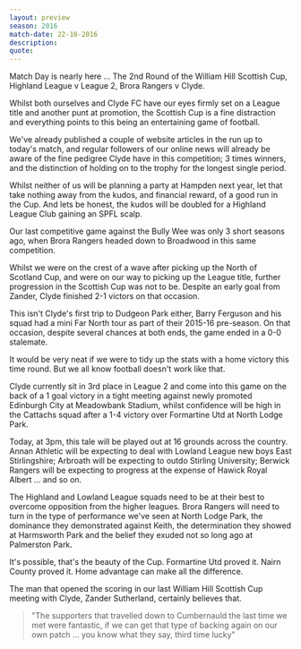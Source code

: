 ```yaml
---
layout: preview
season: 2016
match-date: 22-10-2016
description:
quote:
---
```

Match Day is nearly here ... The 2nd Round of the William Hill Scottish Cup, Highland League v League 2, Brora Rangers v Clyde.

Whilst both ourselves and Clyde FC have our eyes firmly set on a League title and another punt at promotion, the Scottish Cup is a fine distraction and everything points to this being an entertaining game of football.

We've already published a couple of website articles in the run up to today's match, and regular followers of our online news will already be aware of the fine pedigree Clyde have in this competition; 3 times winners, and the distinction of holding on to the trophy for the longest single period.

Whilst neither of us will be planning a party at Hampden next year, let that take nothing away from the kudos, and financial reward, of a good run in the Cup. And lets be honest, the kudos will be doubled for a Highland League Club gaining an SPFL scalp.

Our last competitive game against the Bully Wee was only 3 short seasons ago, when Brora Rangers headed down to Broadwood in this same competition.

Whilst we were on the crest of a wave after picking up the North of Scotland Cup, and were on our way to picking up the League title, further progression in the Scottish Cup was not to be. Despite an early goal from Zander, Clyde finished 2-1 victors on that occasion.

This isn't Clyde's first trip to Dudgeon Park either, Barry Ferguson and his squad had a mini Far North tour as part of their 2015-16 pre-season. On that occasion, despite several chances at both ends, the game ended in a 0-0 stalemate.

It would be very neat if we were to tidy up the stats with a home victory this time round. But we all know football doesn't work like that.

Clyde currently sit in 3rd place in League 2 and come into this game on the back of a 1 goal victory in a tight meeting against newly promoted Edinburgh City at Meadowbank Stadium, whilst confidence will be high in the Cattachs squad after a 1-4 victory over Formartine Utd at North Lodge Park.

Today, at 3pm, this tale will be played out at 16 grounds across the country. Annan Athletic will be expecting to deal with Lowland League new boys East Stirlingshire; Arbroath will be expecting to outdo Stirling University; Berwick Rangers will be expecting to progress at the expense of Hawick Royal Albert ... and so on. 

The Highland and Lowland League squads need to be at their best to overcome opposition from the higher leagues. Brora Rangers will need to turn in the type of performance we've seen at North Lodge Park, the dominance they demonstrated against Keith, the determination they showed at Harmsworth Park and the belief they exuded not so long ago at Palmerston Park.

It's possible, that's the beauty of the Cup. Formartine Utd proved it. Nairn County proved it. Home advantage can make all the difference.

The man that opened the scoring in our last William Hill Scottish Cup meeting with Clyde, Zander Sutherland, certainly believes that.

>"The supporters that travelled down to Cumbernauld the last time we met were fantastic, if we can get that type of backing again on our own patch ... you know what they say, third time lucky"
